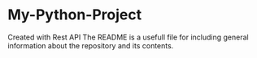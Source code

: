 # My-Python-Project
Created with Rest API
The README is a usefull file for including general information about the repository and its contents.
